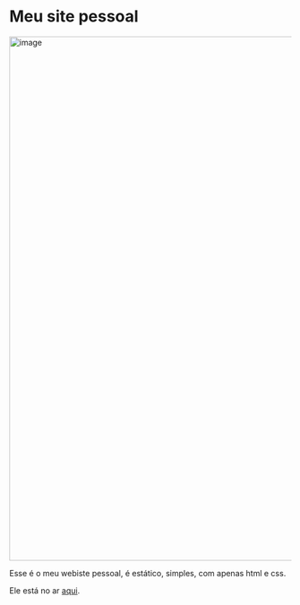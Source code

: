 # Meu site pessoal 

<img width="1854" height="937" alt="image" src="https://github.com/user-attachments/assets/a682488a-1a34-4c46-926f-e8fdd3e89f33" />

Esse é o meu webiste pessoal, é estático, simples, com apenas html e css. 

Ele está no ar [aqui](https://www.inf.ufpr.br/mpb24). 
